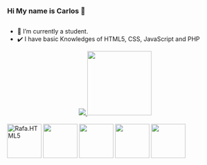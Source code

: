 ### Hi My name is Carlos 👋
##
- 🔭 I’m currently a student.
- ✔️ I have basic Knowledges of HTML5, CSS, JavaScript and PHP
<div align="center">
  <a href="https://github.com/Csanz0" >
  <img  heigth="150em"src="https://github-readme-stats.vercel.app/api?username=Csanz0&show_icons=true&theme=aura&include_all_commits"/>
   <img height="150em" src="https://github-readme-stats.vercel.app/api/top-langs/?username=Csanz0&layout=compact&lang_counts=10&theme=aura"/>
    </a>
</div>
<div style="display: inline_block"> <br/>
<img height="80px" align="center" src="https://cdn.jsdelivr.net/gh/devicons/devicon/icons/html5/html5-original.svg" alt="Rafa.HTML5"/>
<img height="80px" align="center"src="https://cdn.jsdelivr.net/gh/devicons/devicon/icons/css3/css3-original.svg" />
 <img height="80px" align="center" src="https://cdn.jsdelivr.net/gh/devicons/devicon/icons/github/github-original.svg">
 <img  height="80px" align="center" src="https://cdn.jsdelivr.net/gh/devicons/devicon/icons/php/php-original.svg" />
 <img height="80px" align="center" src="https://cdn.jsdelivr.net/gh/devicons/devicon/icons/javascript/javascript-plain.svg" />         
</div> 


